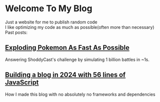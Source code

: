 # Welcome To My Blog
Just a website for me to publish random code  
I like optimizing my code as much as possible(often more than necessary)  
Past posts:

## [Exploding Pokemon As Fast As Possible](graveler-simulation)
Answering ShoddyCast's challenge by simulating 1 billion battles in ~1s.

## [Building a blog in 2024 with 56 lines of JavaScript](blog-building)
How I made this blog with no absolutely no frameworks and dependencies
